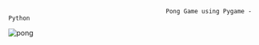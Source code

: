                                                 Pong Game using Pygame - Python

![pong](https://github.com/MarceloPCarrico/Pong-Game/assets/146746607/c6121d3c-3d94-47b7-873c-37b1f5938ee4)
